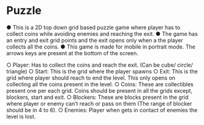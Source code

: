 # Puzzle
●	This is a 2D top down grid based puzzle game where player has to collect coins while avoiding enemies and reaching the exit.
●	The game has an entry and exit grid points and the exit opens only when a the player collects all the coins.
●	This game is made for mobile in portrait mode. The arrows keys are present at the bottom of the screen.

○	Player: Has to collect the coins and reach the exit. (Can be cube/ circle/ triangle)
○	Start: This is the grid where the player spawns
○	Exit: This is the grid where player should reach to end the level. This only opens on collecting all the coins present in the level.
○	Coins: These are collectibles present one per each grid. Coins should be present in all the grids except, blockers, start and exit.
○	Blockers: These are blocks present in the grid where player or enemy can’t reach or pass on them (The range of blocker should be in 4 to 6).
○	Enemies: Player when gets in contact of enemies the level is lost. 
